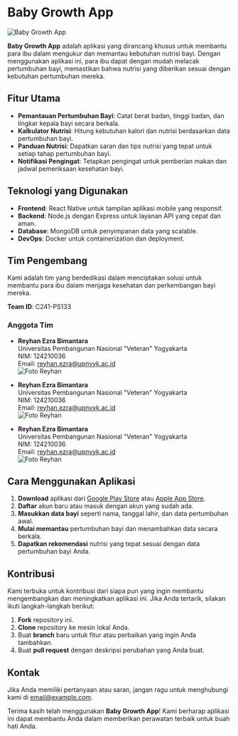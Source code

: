 # Baby Growth App

![Baby Growth App](https://via.placeholder.com/150) <!-- Ganti dengan URL gambar aplikasi Anda -->

**Baby Growth App** adalah aplikasi yang dirancang khusus untuk membantu para ibu dalam mengukur dan memantau kebutuhan nutrisi bayi. Dengan menggunakan aplikasi ini, para ibu dapat dengan mudah melacak pertumbuhan bayi, memastikan bahwa nutrisi yang diberikan sesuai dengan kebutuhan pertumbuhan mereka.

## Fitur Utama

- **Pemantauan Pertumbuhan Bayi**: Catat berat badan, tinggi badan, dan lingkar kepala bayi secara berkala.
- **Kalkulator Nutrisi**: Hitung kebutuhan kalori dan nutrisi berdasarkan data pertumbuhan bayi.
- **Panduan Nutrisi**: Dapatkan saran dan tips nutrisi yang tepat untuk setiap tahap pertumbuhan bayi.
- **Notifikasi Pengingat**: Tetapkan pengingat untuk pemberian makan dan jadwal pemeriksaan kesehatan bayi.

## Teknologi yang Digunakan

- **Frontend**: React Native untuk tampilan aplikasi mobile yang responsif.
- **Backend**: Node.js dengan Express untuk layanan API yang cepat dan aman.
- **Database**: MongoDB untuk penyimpanan data yang scalable.
- **DevOps**: Docker untuk containerization dan deployment.

## Tim Pengembang

Kami adalah tim yang berdedikasi dalam menciptakan solusi untuk membantu para ibu dalam menjaga kesehatan dan perkembangan bayi mereka.

**Team ID**: C241-PS133

### Anggota Tim

- **Reyhan Ezra Bimantara**  
  Universitas Pembangunan Nasional "Veteran" Yogyakarta  
  NIM: 124210036  
  Email: reyhan.ezra@upnvyk.ac.id  
  ![Foto Reyhan](https://via.placeholder.com/100) <!-- Ganti dengan URL foto Anda -->

- **Reyhan Ezra Bimantara**  
  Universitas Pembangunan Nasional "Veteran" Yogyakarta  
  NIM: 124210036  
  Email: reyhan.ezra@upnvyk.ac.id  
  ![Foto Reyhan](https://via.placeholder.com/100) <!-- Ganti dengan URL foto Anda -->

- **Reyhan Ezra Bimantara**  
  Universitas Pembangunan Nasional "Veteran" Yogyakarta  
  NIM: 124210036  
  Email: reyhan.ezra@upnvyk.ac.id  
  ![Foto Reyhan](https://via.placeholder.com/100) <!-- Ganti dengan URL foto Anda -->

## Cara Menggunakan Aplikasi

1. **Download** aplikasi dari [Google Play Store](https://play.google.com/store) atau [Apple App Store](https://www.apple.com/app-store/).
2. **Daftar** akun baru atau masuk dengan akun yang sudah ada.
3. **Masukkan data bayi** seperti nama, tanggal lahir, dan data pertumbuhan awal.
4. **Mulai memantau** pertumbuhan bayi dan menambahkan data secara berkala.
5. **Dapatkan rekomendasi** nutrisi yang tepat sesuai dengan data pertumbuhan bayi Anda.

## Kontribusi

Kami terbuka untuk kontribusi dari siapa pun yang ingin membantu mengembangkan dan meningkatkan aplikasi ini. Jika Anda tertarik, silakan ikuti langkah-langkah berikut:

1. **Fork** repository ini.
2. **Clone** repository ke mesin lokal Anda.
3. Buat **branch** baru untuk fitur atau perbaikan yang ingin Anda tambahkan.
4. Buat **pull request** dengan deskripsi perubahan yang Anda buat.

## Kontak

Jika Anda memiliki pertanyaan atau saran, jangan ragu untuk menghubungi kami di [email@example.com](mailto:email@example.com).

Terima kasih telah menggunakan **Baby Growth App**! Kami berharap aplikasi ini dapat membantu Anda dalam memberikan perawatan terbaik untuk buah hati Anda.
